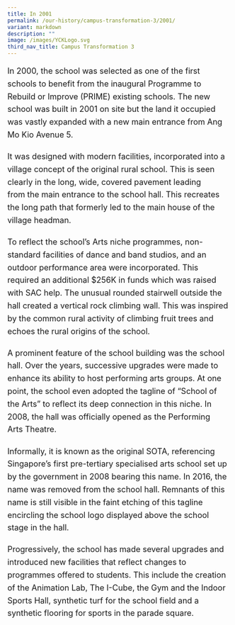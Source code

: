 ```yaml
---
title: In 2001
permalink: /our-history/campus-transformation-3/2001/
variant: markdown
description: ""
image: /images/YCKLogo.svg
third_nav_title: Campus Transformation 3
---
```

<div class="yck-component">
	<div class="regular-flow">
		<p>In 2000, the school was selected as one of the first schools to benefit from the inaugural Programme to Rebuild or Improve (PRIME) existing schools. The new school was built in 2001 on site but the land it occupied was vastly expanded with a new main entrance from Ang Mo Kio Avenue 5.

It was designed with modern facilities, incorporated into a village concept of the original rural school. This is seen clearly in the long, wide, covered pavement leading from the main entrance to the school hall. This recreates the long path that formerly led to the main house of the village headman.

To reflect the school’s Arts niche programmes, non-standard facilities of dance and band studios, and an outdoor performance area were incorporated. This required an additional $256K in funds which was raised with SAC help. The unusual rounded stairwell outside the hall created a vertical rock climbing wall. This was inspired by the common rural activity of climbing fruit trees and echoes the rural origins of the school.

A prominent feature of the school building was the school hall. Over the years, successive upgrades were made to enhance its ability to host performing arts groups. At one point, the school even adopted the tagline of “School of the Arts” to reflect its deep connection in this niche. In 2008, the hall was officially opened as the Performing Arts Theatre.

Informally, it is known as the original SOTA, referencing Singapore’s first pre-tertiary specialised arts school set up by the government in 2008 bearing this name. In 2016, the name was removed from the school hall. Remnants of this name is still visible in the faint etching of this tagline encircling the school logo displayed above the school stage in the hall.

Progressively, the school has made several upgrades and introduced new facilities that reflect changes to programmes offered to students. This include the creation of the Animation Lab, The I-Cube, the Gym and the Indoor Sports Hall, synthetic turf for the school field and a synthetic flooring for sports in the parade square.</p>
	</div>
	</div>

<style>
	:root {
    --yck-text-line-height: 1.6em;
    --yck-heading-line-height: 1.2em;
    --yck-heading-letter-spacing: -0.02em;
    --yck-spacing-unit: 1em;
    --yck-box-shadow: 0 2px 4px rgba(0, 0, 0, 0.25);
    --yck-box-shadow1: 0 1px 2px rgba(0, 0, 0, 0.15);
    --yck-inset-shadow1: rgba(50, 50, 93, 0.25) 0px 30px 60px -12px inset, rgba(0, 0, 0, 0.3) 0px 18px 36px -18px inset;
    --yck-inset-shadow2: rgb(204, 219, 232) 3px 3px 6px 0px inset, rgba(255, 255, 255, 0.5) -3px -3px 6px 1px inset;
    --yck-transition-timing: cubic-bezier(0.4, 0, 0.2, 1);

    --yck-step--2: clamp(0.7813rem, 0.9263rem + -0.1872vw, 0.8889rem);
    --yck-step--1: clamp(0.9375rem, 1.0217rem + -0.1087vw, 1rem);
    --yck-step-0: clamp(1.125rem, 1.125rem + 0vw, 1.125rem);
    --yck-step-1: clamp(1.2656rem, 1.2363rem + 0.1467vw, 1.35rem);
    --yck-step-2: clamp(1.4238rem, 1.3556rem + 0.3412vw, 1.62rem);
    --yck-step-3: clamp(1.6018rem, 1.4828rem + 0.5951vw, 1.944rem);
    --yck-step-4: clamp(1.802rem, 1.6174rem + 0.9231vw, 2.3328rem);
    --yck-step-5: clamp(2.0273rem, 1.7587rem + 1.3427vw, 2.7994rem);

    --yck-space-s-xl: clamp(1em, 0.2143em + 3.9286vw, 3.5em);
    interpolate-size: allow-keywords;
    scroll-behavior: smooth;
    text-rendering: optimizeSpeed;
}

body {
    min-height: 100vh;
}

::selection {
    text-shadow: none;
    background: yellow;
}

audio,
canvas,
iframe,
img,
svg,
video {
    vertical-align: middle;
}

.yck-component {
    line-height: var(--yck-text-line-height);
    letter-spacing: normal;
    font-size: var(--yck-step-0);
    margin-bottom: var(--yck-space-s-xl);
    position: relative;
}
	
	.yck-component h1,
.yck-component h2,
.yck-component h3,
.yck-component h4,
.yck-component h5,
.yck-component h6,
.yck-component p {
    overflow-wrap: break-word;
}

.yck-component h1,
.yck-component h2,
.yck-component h3,
.yck-component h4,
.yck-component h5,
.yck-component h6 {
    text-wrap: balance;
}
	
.yck-component .yck-h3,
.yck-component h3 {
    font-size: var(--yck-step-3);
    margin-bottom: calc(var(--yck-spacing-unit) * 0.75);
    text-transform: capitalize;
    line-height: var(--yck-heading-line-height);
    letter-spacing: var(--yck-heading-letter-spacing);
}

.yck-component .yck-h4,
.yck-component h4 {
    font-size: var(--yck-step-2);
    margin-bottom: calc(var(--yck-spacing-unit) * 0.5);
    text-transform: capitalize;
    line-height: var(--yck-heading-line-height);
    letter-spacing: var(--yck-heading-letter-spacing);
}
	
.yck-component p,
.yck-component ol,
.yck-component ul {
    text-wrap: pretty;
    margin-bottom: var(--yck-spacing-unit);
}

.yck-component p:last-child,
.yck-component ul li:last-child,
.yck-component ol li:last-child {
    margin-bottom: var(--yck-space-s-xl);
}
	
	.yck-component hr,
hr {
    border: 1px dotted rgba(0, 0, 0, 0.25);
    margin-block: clamp(1rem, 2vw, 2.5rem);
}

.yck-component .regular-flow > * + * {
    margin-top: 1.125em;
}

.yck-component a {
    text-decoration: none;
    color: #e37f2a;
    position: relative;
    padding-bottom: 2px;
}

.yck-component a::after {
    content: " ";
    position: absolute;
    width: 0;
    height: 2px;
    bottom: 0;
    left: 0;
    background-color: currentColor;
    transition:
        width 1s var(--yck-transition-timing),
        color 1.2s ease-out;
}

.yck-component a:hover::after {
    width: 100%;
    color: rgba(0, 122, 247, 0.25);
}

.yck-component a:hover {
    text-decoration: none;
}

.yck-component abbr {
    text-decoration: underline dotted #e37f2a;
    text-decoration-thickness: 2px;
    text-underline-offset: 3px;
    color: #e37f2a;
    font-weight: 600;
    cursor: help;
}

.yck-component abbr:hover {
    color: #efae5a;
}
	
	.yck-component figure {
    display: flex !important;
    flex-flow: column !important;
    max-width: 100%;
    margin: auto !important;
}

.yck-component figure img {
    border-radius: 8px;
    box-shadow: var(--yck-box-shadow);
    margin-bottom: var(--yck-spacing-unit);
}

.yck-component figcaption {
    background-color: rgba(255, 255, 255, 0.75);
    color: #333;
    font: italic var(--yck-step--1) sans-serif;
    padding: 5px;
    text-align: center;
}
</style>